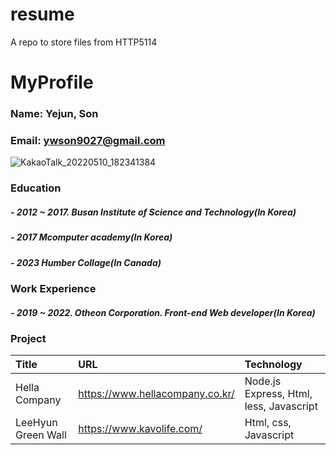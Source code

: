 # resume
A repo to store files from HTTP5114

# MyProfile
### Name: Yejun, Son
### Email: ywson9027@gmail.com
![KakaoTalk_20220510_182341384](https://github.com/sonyejun/resume/assets/62229757/c6f45177-f626-4983-a491-4d12f93e69e9)
### Education
##### - 2012 ~ 2017. Busan Institute of Science and Technology(In Korea)
##### - 2017 Mcomputer academy(In Korea)
##### - 2023 Humber Collage(In Canada)
### Work Experience
##### - 2019 ~ 2022. Otheon Corporation. Front-end Web developer(In Korea)
### Project
|Title|URL|Technology|
|:---|:---|:---|
|Hella Company|https://www.hellacompany.co.kr/|Node.js Express, Html, less, Javascript|
|LeeHyun Green Wall|https://www.kavolife.com/|Html, css, Javascript|

